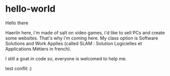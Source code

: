 # hello-world

Hello there

Haeriln here, i'm made of salt on video games, i'd like to sell PCs and create some websites. That's why i'm coming here.
My class option is Software Solutions and Work Applies (called SLAM : Solution Logicielles et Applications Métiers in french).

I still a goat in code so, everyone is welcomed to help me.


test conflit :)
